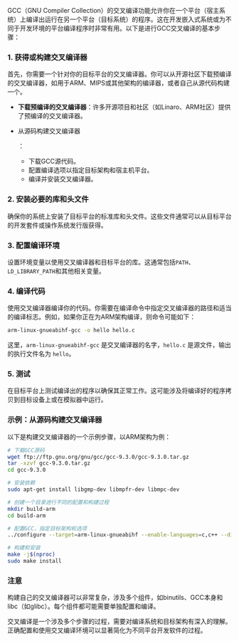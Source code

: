 GCC（GNU Compiler Collection）的交叉编译功能允许你在一个平台（宿主系统）上编译出运行在另一个平台（目标系统）的程序。这在开发嵌入式系统或为不同于开发环境的平台编译程序时非常有用。以下是进行GCC交叉编译的基本步骤：

### 1. 获得或构建交叉编译器

首先，你需要一个针对你的目标平台的交叉编译器。你可以从开源社区下载预编译的交叉编译器，如用于ARM、MIPS或其他架构的编译器，或者自己从源代码构建一个。

- **下载预编译的交叉编译器**：许多开源项目和社区（如Linaro、ARM社区）提供了预编译的交叉编译器。

- 从源码构建交叉编译器

  ：

  - 下载GCC源代码。
  - 配置编译选项以指定目标架构和宿主机平台。
  - 编译并安装交叉编译器。

### 2. 安装必要的库和头文件

确保你的系统上安装了目标平台的标准库和头文件。这些文件通常可以从目标平台的开发套件或操作系统发行版获得。

### 3. 配置编译环境

设置环境变量以使用交叉编译器和目标平台的库。这通常包括`PATH`、`LD_LIBRARY_PATH`和其他相关变量。

### 4. 编译代码

使用交叉编译器编译你的代码。你需要在编译命令中指定交叉编译器的路径和适当的编译标志。例如，如果你正在为ARM架构编译，则命令可能如下：

```bash
arm-linux-gnueabihf-gcc -o hello hello.c
```

这里，`arm-linux-gnueabihf-gcc` 是交叉编译器的名字，`hello.c` 是源文件，输出的执行文件名为 `hello`。

### 5. 测试

在目标平台上测试编译出的程序以确保其正常工作。这可能涉及将编译好的程序拷贝到目标设备上或在模拟器中运行。

### 示例：从源码构建交叉编译器

以下是构建交叉编译器的一个示例步骤，以ARM架构为例：

```bash
# 下载GCC源码
wget ftp://ftp.gnu.org/gnu/gcc/gcc-9.3.0/gcc-9.3.0.tar.gz
tar -xzvf gcc-9.3.0.tar.gz
cd gcc-9.3.0

# 安装依赖
sudo apt-get install libgmp-dev libmpfr-dev libmpc-dev

# 创建一个目录进行不同的配置和构建过程
mkdir build-arm
cd build-arm

# 配置GCC，指定目标架构和选项
../configure --target=arm-linux-gnueabihf --enable-languages=c,c++ --disable-multilib

# 构建和安装
make -j$(nproc)
sudo make install
```

### 注意

构建自己的交叉编译器可以非常复杂，涉及多个组件，如binutils、GCC本身和libc（如glibc）。每个组件都可能需要单独配置和编译。

交叉编译是一个涉及多个步骤的过程，需要对编译系统和目标架构有深入的理解。正确配置和使用交叉编译环境可以显著简化为不同平台开发软件的过程。